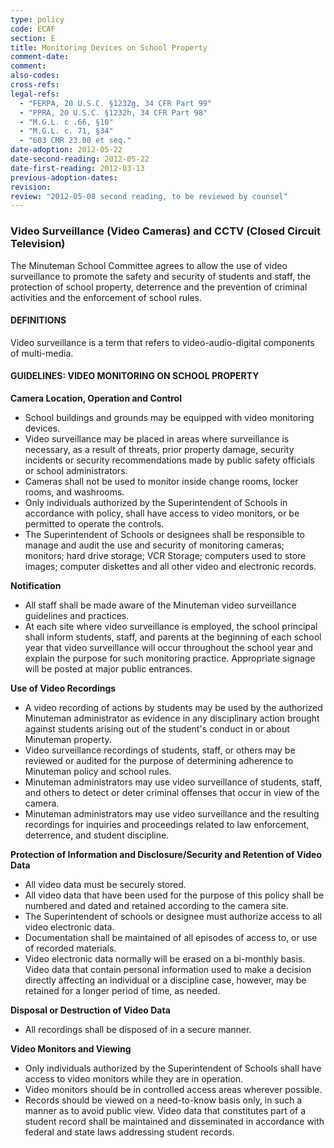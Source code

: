 ```yaml
---
type: policy
code: ECAF
section: E
title: Monitoring Devices on School Property
comment-date:
comment:
also-codes:
cross-refs:
legal-refs:
  - "FERPA, 20 U.S.C. §1232g, 34 CFR Part 99"
  - "PPRA, 20 U.S.C. §1232h, 34 CFR Part 98" 
  - "M.G.L. c .66, §10"
  - "M.G.L. c. 71, §34"
  - "603 CMR 23.00 et seq."
date-adoption: 2012-05-22
date-second-reading: 2012-05-22
date-first-reading: 2012-03-13
previous-adoption-dates: 
revision: 
review: "2012-05-08 second reading, to be reviewed by counsel"
---
```

### Video Surveillance (Video Cameras) and CCTV (Closed Circuit Television)

The Minuteman School Committee agrees to allow the use of video surveillance to promote the safety and security of students and staff, the protection of school property, deterrence and the prevention of criminal activities and the enforcement of school rules.

#### DEFINITIONS
Video surveillance is a term that refers to video-audio-digital components of multi-media.

#### GUIDELINES: VIDEO MONITORING ON SCHOOL PROPERTY 
**Camera Location, Operation and Control**

 - School buildings and grounds may be equipped with video monitoring devices.
 - Video surveillance may be placed in areas where surveillance is necessary, as a result of threats, prior property damage, security incidents or security recommendations made by public safety officials or school administrators.
 - Cameras shall not be used to monitor inside change rooms, locker rooms, and washrooms.
 - Only individuals authorized by the Superintendent of Schools in accordance with policy, shall have access to video monitors, or be permitted to operate the controls.
 - The Superintendent of Schools or designees shall be responsible to manage and audit the use and security of monitoring cameras; monitors; hard drive storage; VCR Storage; computers used to store images; computer diskettes and all other video and electronic records.

**Notification**
 
 - All staff shall be made aware of the Minuteman video surveillance guidelines and practices.
 - At each site where video surveillance is employed, the school principal shall inform students, staff, and parents at the beginning of each school year that video surveillance will occur throughout the school year and explain the purpose for such monitoring practice.  Appropriate signage will be posted at major public entrances.

**Use of Video Recordings**

 - A video recording of actions by students may be used by the authorized Minuteman administrator as evidence in any disciplinary action brought against students arising out of the student's conduct in or about Minuteman property.
 - Video surveillance recordings of students, staff, or others may be reviewed or audited for the purpose of determining adherence to Minuteman policy and school rules.
 - Minuteman administrators may use video surveillance of students, staff, and others to detect or deter criminal offenses that occur in view of the camera.
 - Minuteman administrators may use video surveillance and the resulting recordings for inquiries and proceedings related to law enforcement, deterrence, and student discipline.

**Protection of Information and Disclosure/Security and Retention of Video Data**

 - All video data must be securely stored.
 - All video data that have been used for the purpose of this policy shall be numbered and dated and retained according to the camera site.
 - The Superintendent of schools or designee must authorize access to all video electronic data.
 - Documentation shall be maintained of all episodes of access to, or use of recorded materials.
 - Video electronic data normally will be erased on a bi-monthly basis.  Video data that contain personal information used to make a decision directly affecting an individual or a discipline case, however, may be retained for a longer period of time, as needed.

**Disposal or Destruction of Video Data**

 - All recordings shall be disposed of in a secure manner.

**Video Monitors and Viewing**

 - Only individuals authorized by the Superintendent of Schools shall have access to video monitors while they are in operation.
 - Video monitors should be in controlled access areas wherever possible.
 - Records should be viewed on a need-to-know basis only, in such a manner as to avoid public view.  Video data that constitutes part of a student record shall be maintained and disseminated in accordance with federal and state laws addressing student records. 
